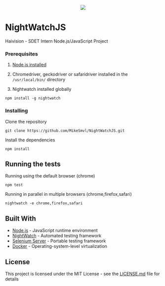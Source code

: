 <p align="center">
<img src="https://pbs.twimg.com/profile_images/993969044674953216/Peyxjyb2_400x400.jpg">
</p>

# NightWatchJS

Haivision - SDET Intern Node.js/JavaScript Project

### Prerequisites

1. [Node.js installed](https://nodejs.org/en/)

2. Chromedriver, geckodriver or safaridriver installed in the `/usr/local/bin/` directory

3. Nightwatch installed globally

```
npm install -g nightwatch
```

### Installing

Clone the repository
```
git clone https://github.com/MikeSmvl/NightWatchJS.git 
```

Install the dependencies
```
npm install
```

## Running the tests

Running using the default browser (chrome)
```
npm test
```

Running in parallel in multiple browsers (chrome,firefox,safari)
```
nightwatch -e chrome,firefox,safari
```

## Built With

* [Node.js](https://nodejs.org/en/) - JavaScript runtime environment
* [NightWatch](http://nightwatchjs.org) - Automated testing framework
* [Selenium Server](https://www.seleniumhq.org/download/) - Portable testing framework
* [Docker](https://www.docker.com) - Operating-system-level virtualization

## License

This project is licensed under the MIT License - see the [LICENSE.md](LICENSE.md) file for details
